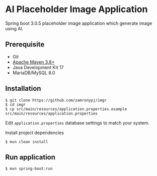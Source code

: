 # AI Placeholder Image Application

Spring boot 3.0.5 placeholder image application which generate image using AI.

## Prerequisite

- Git
- [Apache Maven 3.8+](https://maven.apache.org/guides/index.html)
- Java Development Kit 17
- MariaDB/MySQL 8.0

## Installation

```
$ git clone https://github.com/zamronypj/imgr
$ cd imgr
$ cp src/main/resources/application.properties.example src/main/resources/application.properties
```
Edit `application.properties` database settings to match your system.

Install project dependencies

```
$ mvn clean install
```

## Run application

```
$ mvn spring-boot:run
```
